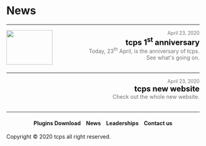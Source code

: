 <style>
h1 {text-align: center;}
h2 {text-align: left;}
h4 {text-align: center;}
h3 {text-align: left;}
p {text-align: center;}
a:link { text-decoration: none;}
a:active { text-decoration: none}
a:hover { text-decoration: none;}
a:visited { text-decoration: none;}
</style>
<style type="text/css">
  #left{
        text-align:left;
  }
  #right{
        text-align:right;
  }
  #title{
        font-size:20px;
        text-align:right;
        font-weight:bold;
  }
  #des{
        font-size:12.5px;
        text-align:right;
  }
</style>
<h1><div id="left">News</div></h1>
<hr>
<div>
<a href="/news/01"><img src="https://ttcps.github.io/images/tcps_1st_anniversary_.png" width="120" height="90" align ="left"></a>
<div id="des"><a href="/news/01" style="color:#727272;">April 23, 2020</a></div>
<div id="title"><a href="/news/01" style="color:black;">tcps 1<sup>st</sup> anniversary</a></div>
<div id="right"><a href="/news/01" style="color:#727272;">Today, 23<sup>th</sup> April, is the anniversary of tcps.<br>See what's going on.</a></div>
<div id="center">&ensp;</div>
</div>
<hr>
<div>
<div id="des"><a href="/news/02" style="color:#727272;">April 23, 2020</a></div>
<div id="title"><a href="/news/02" style="color:black;">tcps new website</a></div>
<div id="right"><a href="/news/02" style="color:#727272;">Check out the whole new website.</a></div>
<div id="center">&ensp;</div>
</div>
<hr>
<h4><a href="/plugins/download">Plugins Download</a>&emsp;<a href="/news">News</a>&emsp;<a href="/leaderships">Leaderships</a>&emsp;<a href="/contact">Contact us</a></h4>
Copyright © 2020 tcps all right reserved.
